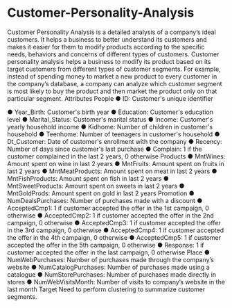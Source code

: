 # Customer-Personality-Analysis

Customer Personality Analysis is a detailed analysis of a company’s ideal customers. It helps a business to better understand its customers and makes it easier for them to modify products according to the specific needs, behaviors and concerns of different types of customers.
Customer personality analysis helps a business to modify its product based on its target customers from different types of customer segments. For example, instead of spending money to market a new product to every customer in the company’s database, a company can analyze which customer segment is most likely to buy the product and then market the product only on that particular segment.
Attributes
People
●	ID: Customer's unique identifier

●	Year_Birth: Customer's birth year
●	Education: Customer's education level
●	Marital_Status: Customer's marital status
●	Income: Customer's yearly household income
●	Kidhome: Number of children in customer's household
●	Teenhome: Number of teenagers in customer's household
●	Dt_Customer: Date of customer's enrollment with the company
●	Recency: Number of days since customer's last purchase
●	Complain: 1 if the customer complained in the last 2 years, 0 otherwise
Products
●	MntWines: Amount spent on wine in last 2 years
●	MntFruits: Amount spent on fruits in last 2 years
●	MntMeatProducts: Amount spent on meat in last 2 years
●	MntFishProducts: Amount spent on fish in last 2 years
●	MntSweetProducts: Amount spent on sweets in last 2 years
●	MntGoldProds: Amount spent on gold in last 2 years
Promotion
●	NumDealsPurchases: Number of purchases made with a discount
●	AcceptedCmp1: 1 if customer accepted the offer in the 1st campaign, 0 otherwise
●	AcceptedCmp2: 1 if customer accepted the offer in the 2nd campaign, 0 otherwise
●	AcceptedCmp3: 1 if customer accepted the offer in the 3rd campaign, 0 otherwise
●	AcceptedCmp4: 1 if customer accepted the offer in the 4th campaign, 0 otherwise
●	AcceptedCmp5: 1 if customer accepted the offer in the 5th campaign, 0 otherwise
●	Response: 1 if customer accepted the offer in the last campaign, 0 otherwise
Place
●	NumWebPurchases: Number of purchases made through the company’s website
●	NumCatalogPurchases: Number of purchases made using a catalogue
●	NumStorePurchases: Number of purchases made directly in stores
●	NumWebVisitsMonth: Number of visits to company’s website in the last month
Target
Need to perform clustering to summarize customer segments.
